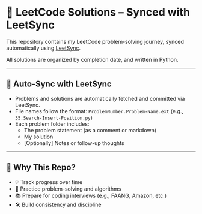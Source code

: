 # 🧠 LeetCode Solutions – Synced with LeetSync

This repository contains my LeetCode problem-solving journey, synced automatically using [LeetSync](https://github.com/LeetSync/LeetSync).

All solutions are organized by completion date, and written in Python.

---

## 🔄 Auto-Sync with LeetSync

- Problems and solutions are automatically fetched and committed via LeetSync.
- File names follow the format: `ProblemNumber.Problem-Name.ext` (e.g., `35.Search-Insert-Position.py`)
- Each problem folder includes:
  - The problem statement (as a comment or markdown)
  - My solution
  - [Optionally] Notes or follow-up thoughts

---

## 🚀 Why This Repo?

- 💡 Track progress over time
- 🧪 Practice problem-solving and algorithms
- 📚 Prepare for coding interviews (e.g., FAANG, Amazon, etc.)
- 🛠️ Build consistency and discipline
